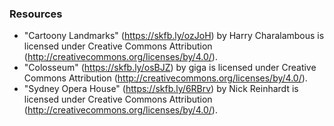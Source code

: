 ### Resources
- "Cartoony Landmarks" (https://skfb.ly/ozJoH) by Harry Charalambous is licensed under Creative Commons Attribution (http://creativecommons.org/licenses/by/4.0/).
- "Colosseum" (https://skfb.ly/osBJZ) by giga is licensed under Creative Commons Attribution (http://creativecommons.org/licenses/by/4.0/).
- "Sydney Opera House" (https://skfb.ly/6RBrv) by Nick Reinhardt is licensed under Creative Commons Attribution (http://creativecommons.org/licenses/by/4.0/).